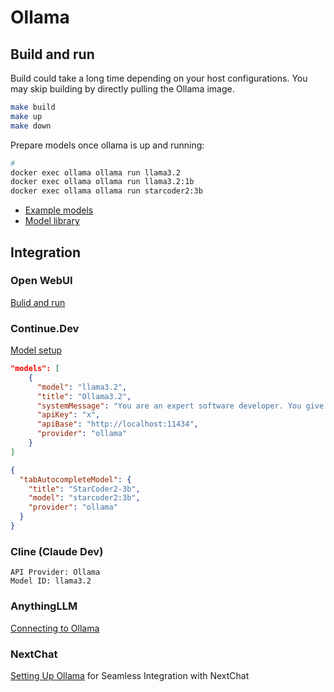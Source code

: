 # Ollama

## Build and run

Build could take a long time depending on your host configurations. You may skip building by directly pulling the Ollama image.

```bash
make build
make up
make down
```

Prepare models once ollama is up and running:

```bash
#
docker exec ollama ollama run llama3.2
docker exec ollama ollama run llama3.2:1b
docker exec ollama ollama run starcoder2:3b
```

* [Example models](https://github.com/ollama/ollama?tab=readme-ov-file)
* [Model library](https://ollama.com/library)

## Integration

### Open WebUI

[Bulid and run](../openwebui/README.md)

### Continue.Dev

[Model setup](https://docs.continue.dev/autocomplete/model-setup)

```json
"models": [
    {
      "model": "llama3.2",
      "title": "Ollama3.2",
      "systemMessage": "You are an expert software developer. You give helpful and concise responses.",
      "apiKey": "x",
      "apiBase": "http://localhost:11434",
      "provider": "ollama"
    }
]
```

```json
{
  "tabAutocompleteModel": {
    "title": "StarCoder2-3b",
    "model": "starcoder2:3b",
    "provider": "ollama"
  }
}
```

### Cline (Claude Dev)

```text
API Provider: Ollama
Model ID: llama3.2
```

### AnythingLLM

[Connecting to Ollama](https://docs.anythingllm.com/setup/llm-configuration/local/ollama)

### NextChat

[Setting Up Ollama](https://docs.nextchat.dev/models/ollama) for Seamless Integration with NextChat